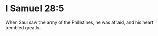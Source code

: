 # I Samuel 28:5

When Saul saw the army of the Philistines, he was afraid, and his heart trembled greatly.
